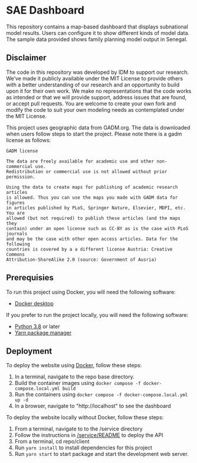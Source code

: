 SAE Dashboard
===============
This repository contains a map-based dashboard that displays subnational model results. Users can configure it to show different kinds of model data. The sample data provided shows family planning model output in Senegal.


Disclaimer
------------
The code in this repository was developed by IDM to support our research. We’ve made it publicly available under the MIT License to provide others with a better understanding of our research and an opportunity to build upon it for their own work. We make no representations that the code works as intended or that we will provide support, address issues that are found, or accept pull requests. You are welcome to create your own fork and modify the code to suit your own modeling needs as contemplated under the MIT License.

This project uses geographic data from GADM.org. The data is downloaded when users follow steps to start the project.  Please note there is a gadm license as follows:

```
GADM license

The data are freely available for academic use and other non-commercial use. 
Redistribution or commercial use is not allowed without prior permission. 

Using the data to create maps for publishing of academic research articles 
is allowed. Thus you can use the maps you made with GADM data for figures 
in articles published by PLoS, Springer Nature, Elsevier, MDPI, etc. You are
allowed (but not required) to publish these articles (and the maps they 
contain) under an open license such as CC-BY as is the case with PLoS journals
and may be the case with other open access articles. Data for the following
countries is covered by a a different license Austria: Creative Commons 
Attribution-ShareAlike 2.0 (source: Government of Ausria)
```

Prerequisies
------------
To run this project using Docker, you will need the following software:
- [Docker desktop](https://www.docker.com/products/docker-desktop/)

If you prefer to run the project locally, you will need the following software:
- [Python 3.8](https://www.python.org/downloads/release/python-380/) or later
- [Yarn package manager](https://classic.yarnpkg.com/lang/en/docs/install/#windows-stable)


Deployment
------------
To deploy the website using [Docker](https://www.docker.com/), follow these steps:

  1. In a terminal, navigate to the repo base directory.
  2. Build the container images using `docker compose -f docker-compose.local.yml build`
  3. Run the containers using `docker compose -f docker-compose.local.yml up -d`
  4. In a browser, navigate to "http://localhost" to see the dashboard

To deploy the website locally without Docker, follow these steps:

  1. From a terminal, navigate to to the /service directory
  2. Follow the instructions in [/service/README](https://github.com/InstituteforDiseaseModeling/SAEDashboard/blob/dev/service/README.md) to deploy the API
  4. From a terminal, cd repo/client
  5. Run `yarn install` to install dependencies for this project
  6. Run `yarn start` to start package and start the development web server.


